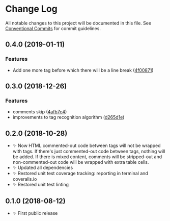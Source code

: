 # Change Log

All notable changes to this project will be documented in this file.
See [Conventional Commits](https://conventionalcommits.org) for commit guidelines.

## 0.4.0 (2019-01-11)

### Features

- Add one more tag before which there will be a line break ([4f00871](https://bitbucket.org/codsen/codsen/src/master/packages/html-table-patcher/commits/4f00871))

## 0.3.0 (2018-12-26)

### Features

- comments skip ([4afb7c4](https://bitbucket.org/codsen/codsen/src/master/packages/html-table-patcher/commits/4afb7c4))
- improvements to tag recognition algorithm ([d265d1e](https://bitbucket.org/codsen/codsen/src/master/packages/html-table-patcher/commits/d265d1e))

## 0.2.0 (2018-10-28)

- ✨ Now HTML commented-out code between tags will not be wrapped with tags. If there's just commented-out code between tags, nothing will be added. If there is mixed content, comments will be stripped-out and non-commented-out code will be wrapped with extra table cells.
- ✨ Updated all dependencies
- ✨ Restored unit test coverage tracking: reporting in terminal and coveralls.io
- ✨ Restored unit test linting

## 0.1.0 (2018-08-12)

- ✨ First public release
